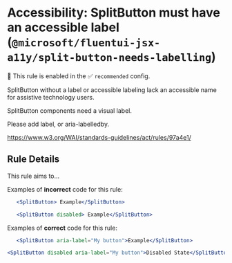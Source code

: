 # Accessibility: SplitButton must have an accessible label (`@microsoft/fluentui-jsx-a11y/split-button-needs-labelling`)

💼 This rule is enabled in the ✅ `recommended` config.

<!-- end auto-generated rule header -->

SplitButton without a label or accessible labeling lack an accessible name for assistive technology users.

SplitButton components need a visual label.

Please add label, or aria-labelledby.

<https://www.w3.org/WAI/standards-guidelines/act/rules/97a4e1/>

## Rule Details

This rule aims to...

Examples of **incorrect** code for this rule:

```jsx
   <SplitButton> Example</SplitButton>
```

```jsx
   <SplitButton disabled> Example</SplitButton>
```


Examples of **correct** code for this rule:

```jsx
   <SplitButton aria-label="My button">Example</SplitButton>
```

```jsx
<SplitButton disabled aria-label="My button">Disabled State</SplitButton>
```
